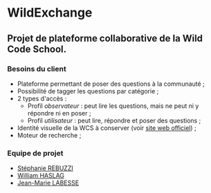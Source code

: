 WildExchange
============
## Projet de plateforme collaborative de la Wild Code School.

### Besoins du client
* Plateforme permettant de poser des questions à la communauté ;
* Possibilité de tagger les questions par catégorie ;
* 2 types d'accès : 
  + Profil _observateur_ : peut lire les questions, mais ne peut ni y répondre ni en poser ;
  + Profil _utilisateur_ : peut lire, répondre et poser des questions ;
* Identité visuelle de la WCS à conserver (voir [site web officiel](https://wildcodeschool.fr/)) ;
* Moteur de recherche ;

### Equipe de projet
- [Stéphanie REBUZZI](https://github.com/CSBuzzy)
- [William HASLAG](https://github.com/bhaslag)
- [Jean-Marie LABESSE](https://github.com/jmlabesse)
